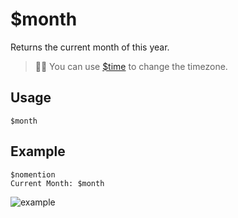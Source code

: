 # $month
Returns the current month of this year.
> 🧙‍♂️ You can use [$time](https://nilpointer-software.github.io/bdfd-wiki/bdscript/time.html) to change the timezone.

## Usage
```
$month
```

## Example
```
$nomention
Current Month: $month
```

![example](https://user-images.githubusercontent.com/69215413/122829373-edc52a80-d2b4-11eb-861c-e0a629f258ff.png)
